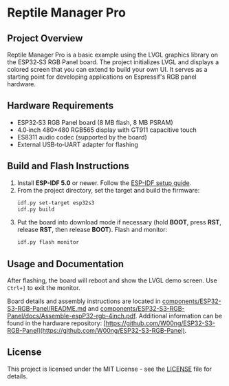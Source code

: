 # Reptile Manager Pro

## Project Overview
Reptile Manager Pro is a basic example using the LVGL graphics library on the ESP32‑S3 RGB Panel board. The project initializes LVGL and displays a colored screen that you can extend to build your own UI. It serves as a starting point for developing applications on Espressif's RGB panel hardware.

## Hardware Requirements
- ESP32‑S3 RGB Panel board (8&nbsp;MB flash, 8&nbsp;MB PSRAM)
- 4.0‑inch 480×480 RGB565 display with GT911 capacitive touch
- ES8311 audio codec (supported by the board)
- External USB‑to‑UART adapter for flashing

## Build and Flash Instructions
1. Install **ESP-IDF 5.0** or newer. Follow the [ESP-IDF setup guide](https://docs.espressif.com/projects/esp-idf/en/latest/esp32s3/get-started/).
2. From the project directory, set the target and build the firmware:
   ```bash
   idf.py set-target esp32s3
   idf.py build
   ```
3. Put the board into download mode if necessary (hold **BOOT**, press **RST**, release **RST**, then release **BOOT**). Flash and monitor:
   ```bash
   idf.py flash monitor
   ```

## Usage and Documentation
After flashing, the board will reboot and show the LVGL demo screen. Use `Ctrl+]` to exit the monitor.

Board details and assembly instructions are located in [components/ESP32-S3-RGB-Panel/README.md](components/ESP32-S3-RGB-Panel/README.md) and [components/ESP32-S3-RGB-Panel/docs/Assemble-espP32-rgb-4inch.pdf](components/ESP32-S3-RGB-Panel/docs/Assemble-espP32-rgb-4inch.pdf). Additional information can be found in the hardware repository: [https://github.com/W00ng/ESP32-S3-RGB-Panel](https://github.com/W00ng/ESP32-S3-RGB-Panel).

## License
This project is licensed under the MIT License - see the [LICENSE](LICENSE) file for details.
